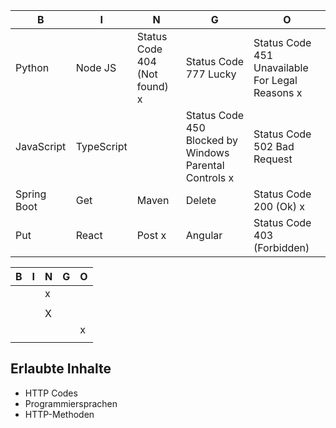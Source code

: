 | B           | I          | N               | G   | O               |
|-------------|------------|-----------------|-----|-----------------|
| Python      | Node JS    | Status Code 404 (Not found) x | Status Code 777 Lucky | Status Code 451 Unavailable For Legal Reasons x|
| JavaScript  | TypeScript |  | Status Code 450 Blocked by Windows Parental Controls x | Status Code 502 Bad Request |
| Spring Boot | Get | Maven           | Delete | Status Code 200 (Ok) x |
| Put | React      | Post x | Angular | Status Code 403 (Forbidden) |



| B | I | N | G | O |
|---|---|---|---|---|
|  |   | x |   |   |
|   |   |   |   |   |
|   |   | X |   |   |
|   |   |   |   | x |
|   |   |   |   |   |

## Erlaubte Inhalte
- HTTP Codes
- Programmiersprachen
- HTTP-Methoden

